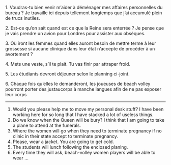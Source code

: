 1. Voudras-tu bien venir m’aider à déménager mes affaires personnelles du bureau ? Je travaille ici depuis tellement longtemps que j’ai accumulé plein de trucs inutiles.

2. Est-ce qu’on sait quand est ce que la Reine sera enterrée ? Je pense que je vais prendre un avion pour Londres pour assister aux obsèques.

3. Où iront les femmes quand elles auront besoin de mettre terme à leur grossesse si aucune clinique dans leur état n’accepte de procéder à un avortement ?

4. Mets une veste, s’il te plait. Tu vas finir par attraper froid.

5. Les étudiants devront déjeuner selon le planning ci-joint.  

6. Chaque fois qu’elles le demanderont, les joueuses de beach volley pourront porter des justaucorps à manche langues afin de ne pas exposer leur corps

___

1. Would you please help me to move my personal desk stuff? I have been working here for so long that I have stacked a lot of useless things. 
2. Do we know when the Queen will be bury? I think that I am going to take a plane to attend at the funerals. 
3. Where the women will go when they need to terminate pregnancy if no clinic in their state accept to terminate pregnancy.
4. Please, wear a jacket. You are going to get cold. 
5. The students will lunch following the enclosed planing. 
6. Every time they will ask, beach-volley women players will be able to wear ... 